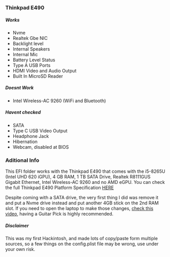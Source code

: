 ### Thinkpad E490

##### Works
-  Nvme
- Realtek Gbe NIC
- Backlight level
- Internal Speakers
- Internal Mic
- Battery Level Status
- Type A USB Ports
- HDMI Video and Audio Output
- Built In MicroSD Reader

##### Doesnt Work
- Intel Wireless-AC 9260 (WiFi and Bluetooth)

##### Havent checked
- SATA
- Type C USB Video Output
- Headphone Jack
- Hibernation
- Webcam, disabled at BIOS

### Aditional Info
This EFI folder works with the Thinkpad E490 that comes with the i5-8265U (Intel UHD 620 iGPU), 4 GB RAM, 1 TB SATA Drive, Realtek R8111GUS Gigabit Ethernet, Intel Wireless-AC 9260 and no AMD eGPU. You can check the full Thinkpad E490 Platform Specification [HERE](https://psref.lenovo.com/syspool/Sys/PDF/ThinkPad/ThinkPad%20E490/ThinkPad_E490_Platform_Specifications.pdf)

Despite coming with a SATA drive, the very first thing I did was remove it and put a Nvme drive instead and put another 4GB stick on the 2nd RAM slot. If you need to open the laptop to make those changes, [check this video](https://www.youtube.com/watch?v=8LxfrYaKTZg), having a Guitar Pick is highly recommended.

##### Disclaimer
This was my first Hackintosh, and made lots of copy/paste form multiple sources, so a few things on the config.plist file may be wrong, use under your own risk.
